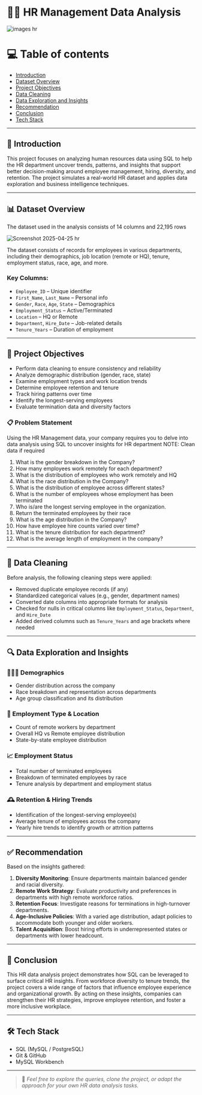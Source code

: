 # 👩‍💼 HR Management Data Analysis 

![images hr](https://github.com/user-attachments/assets/f22ed247-7e61-422e-8d99-ee2221c63c99)

# 💻 Table of contents

- [Introduction](#introduction)
- [Dataset Overview](#dataset-overview)
- [Project Objectives](#project-objectives)
- [Data Cleaning](#data-cleaning)
- [Data Exploration and Insights](#data-exploration-and-insights)
- [Recommendation](#recommendation)
- [Conclusion](#conclusion)
- [Tech Stack](#tech-stack)
  

---

## 📌 Introduction

This project focuses on analyzing human resources data using SQL to help the HR department uncover trends, patterns, and insights that support better decision-making around employee management, hiring, diversity, and retention. The project simulates a real-world HR dataset and applies data exploration and business intelligence techniques.

---

## 📊 Dataset Overview

The dataset used in the analysis consists of 14 columns and 22,195 rows

![Screenshot 2025-04-25 hr](https://github.com/user-attachments/assets/44f33b33-1032-4975-bce8-5d29ee9b063b)

The dataset consists of records for employees in various departments, including their demographics, job location (remote or HQ), tenure, employment status, race, age, and more.

### Key Columns:
- `Employee_ID` – Unique identifier
- `First_Name`, `Last_Name` – Personal info
- `Gender`, `Race`, `Age`, `State` – Demographics
- `Employment_Status` – Active/Terminated
- `Location` – HQ or Remote
- `Department`, `Hire_Date` – Job-related details
- `Tenure_Years` – Duration of employment



---

## 🎯 Project Objectives

- Perform data cleaning to ensure consistency and reliability
- Analyze demographic distribution (gender, race, state)
- Examine employment types and work location trends
- Determine employee retention and tenure
- Track hiring patterns over time
- Identify the longest-serving employees
- Evaluate termination data and diversity factors

### 📋 Problem Statement

 
Using the HR Management data, your company requires you to delve into data analysis using SQL to
uncover insights for HR department 
NOTE: Clean data if required
1. What is the gender breakdown in the Company?
2. How many employees work remotely for each department?
3. What is the distribution of employees who work remotely and HQ
4. What is the race distribution in the Company?
5. What is the distribution of employee across different states?
6. What is the number of employees whose employment has been terminated
7. Who is/are the longest serving employee in the organization.
8. Return the terminated employees by their race
9. What is the age distribution in the Company?
10. How have employee hire counts varied over time?
11. What is the tenure distribution for each department?
12. What is the average length of employment in the company?

---

## 🧹 Data Cleaning

Before analysis, the following cleaning steps were applied:

- Removed duplicate employee records (if any)
- Standardized categorical values (e.g., gender, department names)
- Converted date columns into appropriate formats for analysis
- Checked for nulls in critical columns like `Employment_Status`, `Department`, and `Hire_Date`
- Added derived columns such as `Tenure_Years` and age brackets where needed

---

## 🔍 Data Exploration and Insights

### 🧑‍🤝‍🧑 Demographics
- Gender distribution across the company
- Race breakdown and representation across departments
- Age group classification and its distribution

### 💼 Employment Type & Location
- Count of remote workers by department
- Overall HQ vs Remote employee distribution
- State-by-state employee distribution

### 📈 Employment Status
- Total number of terminated employees
- Breakdown of terminated employees by race
- Tenure analysis by department and employment status

### 🕰 Retention & Hiring Trends
- Identification of the longest-serving employee(s)
- Average tenure of employees across the company
- Yearly hire trends to identify growth or attrition patterns

---

## ✅ Recommendation

Based on the insights gathered:

1. **Diversity Monitoring**: Ensure departments maintain balanced gender and racial diversity.
2. **Remote Work Strategy**: Evaluate productivity and preferences in departments with high remote workforce ratios.
3. **Retention Focus**: Investigate reasons for terminations in high-turnover departments.
4. **Age-Inclusive Policies**: With a varied age distribution, adapt policies to accommodate both younger and older workers.
5. **Talent Acquisition**: Boost hiring efforts in underrepresented states or departments with lower headcount.

---

## 🧾 Conclusion

This HR data analysis project demonstrates how SQL can be leveraged to surface critical HR insights. From workforce diversity to tenure trends, the project covers a wide range of factors that influence employee experience and organizational growth. By acting on these insights, companies can strengthen their HR strategies, improve employee retention, and foster a more inclusive workplace.

---

## 🛠 Tech Stack

- SQL (MySQL / PostgreSQL)
- Git & GitHub
- MySQL Workbench

---

> 💬 *Feel free to explore the queries, clone the project, or adapt the approach for your own HR data analysis tasks.*

